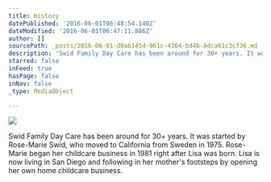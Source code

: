 ```yaml
---
title: History
datePublished: '2016-06-01T06:48:54.140Z'
dateModified: '2016-06-01T06:47:11.886Z'
author: []
sourcePath: _posts/2016-06-01-d0a6145d-961c-4364-bd4b-8dca61c3cf36.md
description: 'Swid Family Day Care has been around for 30+ years. It was started by Rose-Marie Swid, who moved to California from Sweden in 1975. Rose-Marie began her childcare business in 1981 right after Lisa was born. Lisa is now living in San Diego and following in her mother’s footsteps by opening her own home childcare business. '
starred: false
inFeed: true
hasPage: false
inNav: false
_type: MediaObject

---
```

![](https://the-grid-user-content.s3-us-west-2.amazonaws.com/48df9ab6-4af9-4de7-989d-5620ba56e16d.jpg)

Swid Family Day Care has been around for 30+ years. It was started by Rose-Marie Swid, who moved to California from Sweden in 1975\. Rose-Marie began her childcare business in 1981 right after Lisa was born. Lisa is now living in San Diego and following in her mother's footsteps by opening her own home childcare business.